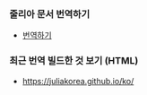 ### 줄리아 문서 번역하기
 - [번역하기](https://github.com/juliakorea/translate-doc/wiki/%EB%B2%88%EC%97%AD%ED%95%98%EA%B8%B0)


### 최근 번역 빌드한 것 보기 (HTML)
 - https://juliakorea.github.io/ko/
